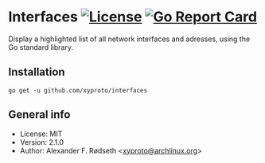 # Interfaces [![License](http://img.shields.io/badge/license-MIT-blue.svg?style=flat)](https://raw.githubusercontent.com/xyproto/interfaces/master/LICENSE) [![Go Report Card](https://goreportcard.com/badge/github.com/xyproto/interfaces)](https://goreportcard.com/report/github.com/xyproto/interfaces)

Display a highlighted list of all network interfaces and adresses, using the Go standard library.

## Installation

    go get -u github.com/xyproto/interfaces

## General info

* License: MIT
* Version: 2.1.0
* Author: Alexander F. Rødseth &lt;xyproto@archlinux.org&gt;
